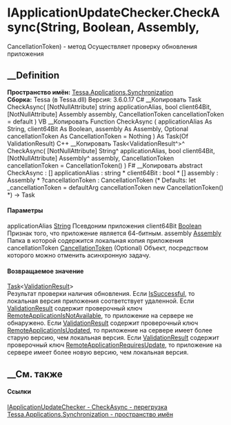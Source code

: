 # IApplicationUpdateChecker.CheckAsync(String, Boolean, Assembly,
CancellationToken) - метод
Осуществляет проверку обновления приложения
## __Definition
 **Пространство имён:**
[Tessa.Applications.Synchronization](N_Tessa_Applications_Synchronization.htm)  
 **Сборка:** Tessa (в Tessa.dll) Версия: 3.6.0.17
C# __Копировать
     Task<ValidationResult> CheckAsync(
    	[NotNullAttribute] string applicationAlias,
    	bool client64Bit,
    	[NotNullAttribute] Assembly assembly,
    	CancellationToken cancellationToken = default
    )
VB __Копировать
     Function CheckAsync ( 
    	<NotNullAttribute> applicationAlias As String,
    	client64Bit As Boolean,
    	<NotNullAttribute> assembly As Assembly,
    	Optional cancellationToken As CancellationToken = Nothing
    ) As Task(Of ValidationResult)
C++ __Копировать
    Task<ValidationResult^>^ CheckAsync(
    	[NotNullAttribute] String^ applicationAlias, 
    	bool client64Bit, 
    	[NotNullAttribute] Assembly^ assembly, 
    	CancellationToken cancellationToken = CancellationToken()
    )
F# __Копировать
     abstract CheckAsync : 
            [<NotNullAttribute>] applicationAlias : string * 
            client64Bit : bool * 
            [<NotNullAttribute>] assembly : Assembly * 
            ?cancellationToken : CancellationToken 
    (* Defaults:
            let _cancellationToken = defaultArg cancellationToken new CancellationToken()
    *)
    -> Task<ValidationResult> 
#### Параметры
applicationAlias
[String](https://learn.microsoft.com/dotnet/api/system.string)
     Псевдоним приложения 
client64Bit [Boolean](https://learn.microsoft.com/dotnet/api/system.boolean)
    Признак того, что приложение является 64-битным.
assembly
[Assembly](https://learn.microsoft.com/dotnet/api/system.reflection.assembly)
     Папка в которой содержится локальная копия приложения 
cancellationToken
[CancellationToken](https://learn.microsoft.com/dotnet/api/system.threading.cancellationtoken)
(Optional)
    Объект, посредством которого можно отменить асинхронную задачу.
#### Возвращаемое значение
[Task](https://learn.microsoft.com/dotnet/api/system.threading.tasks.task-1)<[ValidationResult](T_Tessa_Platform_Validation_ValidationResult.htm)>  
Результат проверки наличия обновления. Если
[IsSuccessful](P_Tessa_Platform_Validation_ValidationResult_IsSuccessful.htm),
то локальная версия приложения соответствует удаленной. Если
[ValidationResult](T_Tessa_Platform_Validation_ValidationResult.htm) содержит
проверочный ключ
[RemoteApplicationIsNotAvailable](F_Tessa_Applications_Synchronization_UpdateCheckedValidationKeys_RemoteApplicationIsNotAvailable.htm),
то приложение на сервере не обнаружено. Если
[ValidationResult](T_Tessa_Platform_Validation_ValidationResult.htm) содержит
проверочный ключ
[RemoteApplicationIsUpdated](F_Tessa_Applications_Synchronization_UpdateCheckedValidationKeys_RemoteApplicationIsUpdated.htm),
то приложение на сервере имеет более старую версию, чем локальная версия. Если
[ValidationResult](T_Tessa_Platform_Validation_ValidationResult.htm) содержит
проверочный ключ
[RemoteApplicationRequiresUpdate](F_Tessa_Applications_Synchronization_UpdateCheckedValidationKeys_RemoteApplicationRequiresUpdate.htm),
то приложение на сервере имеет более новую версию, чем локальная версия.
## __См. также
#### Ссылки
[IApplicationUpdateChecker -
](T_Tessa_Applications_Synchronization_IApplicationUpdateChecker.htm)
[CheckAsync -
перегрузка](Overload_Tessa_Applications_Synchronization_IApplicationUpdateChecker_CheckAsync.htm)
[Tessa.Applications.Synchronization - пространство
имён](N_Tessa_Applications_Synchronization.htm)
